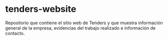 # tenders-website
Repositorio que contiene el sitio web de Tenders y que muestra información general de la empresa, evidencias del trabajo realizado e información de contacto.

